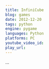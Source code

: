 ```yaml
---
title: InfiniCube
blog: games
date: 2012-12-20
tags: python
engine: pygame
languages: Python
platforms: PC
youtube_video_id:
play_url:
---
```

...
